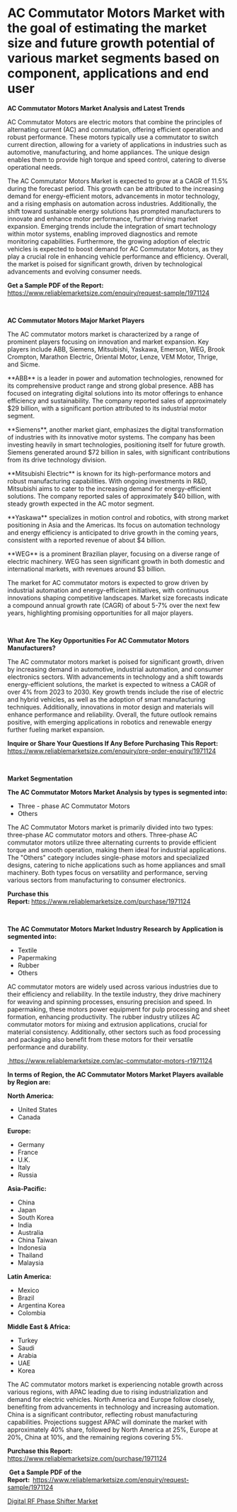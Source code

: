 <p><h1>AC Commutator Motors Market with the goal of estimating the market size and future growth potential of various market segments based on component, applications and end user</h1></p><p><strong>AC Commutator Motors Market Analysis and Latest Trends</strong></p>
<p><p>AC Commutator Motors are electric motors that combine the principles of alternating current (AC) and commutation, offering efficient operation and robust performance. These motors typically use a commutator to switch current direction, allowing for a variety of applications in industries such as automotive, manufacturing, and home appliances. The unique design enables them to provide high torque and speed control, catering to diverse operational needs.</p><p>The AC Commutator Motors Market is expected to grow at a CAGR of 11.5% during the forecast period. This growth can be attributed to the increasing demand for energy-efficient motors, advancements in motor technology, and a rising emphasis on automation across industries. Additionally, the shift toward sustainable energy solutions has prompted manufacturers to innovate and enhance motor performance, further driving market expansion. Emerging trends include the integration of smart technology within motor systems, enabling improved diagnostics and remote monitoring capabilities. Furthermore, the growing adoption of electric vehicles is expected to boost demand for AC Commutator Motors, as they play a crucial role in enhancing vehicle performance and efficiency. Overall, the market is poised for significant growth, driven by technological advancements and evolving consumer needs.</p></p>
<p><strong>Get a Sample PDF of the Report:&nbsp;</strong> <a href="https://www.reliablemarketsize.com/enquiry/request-sample/1971124?utm_campaign=1789&utm_medium=2&utm_source=Github&utm_content=ia&utm_term=11022025&utm_id=ac-commutator-motors">https://www.reliablemarketsize.com/enquiry/request-sample/1971124</a></p>
<p>&nbsp;</p>
<p><strong>AC Commutator Motors Major Market Players</strong></p>
<p><p>The AC commutator motors market is characterized by a range of prominent players focusing on innovation and market expansion. Key players include ABB, Siemens, Mitsubishi, Yaskawa, Emerson, WEG, Brook Crompton, Marathon Electric, Oriental Motor, Lenze, VEM Motor, Thrige, and Sicme.</p><p>**ABB** is a leader in power and automation technologies, renowned for its comprehensive product range and strong global presence. ABB has focused on integrating digital solutions into its motor offerings to enhance efficiency and sustainability. The company reported sales of approximately $29 billion, with a significant portion attributed to its industrial motor segment.</p><p>**Siemens**, another market giant, emphasizes the digital transformation of industries with its innovative motor systems. The company has been investing heavily in smart technologies, positioning itself for future growth. Siemens generated around $72 billion in sales, with significant contributions from its drive technology division.</p><p>**Mitsubishi Electric** is known for its high-performance motors and robust manufacturing capabilities. With ongoing investments in R&D, Mitsubishi aims to cater to the increasing demand for energy-efficient solutions. The company reported sales of approximately $40 billion, with steady growth expected in the AC motor segment.</p><p>**Yaskawa** specializes in motion control and robotics, with strong market positioning in Asia and the Americas. Its focus on automation technology and energy efficiency is anticipated to drive growth in the coming years, consistent with a reported revenue of about $4 billion.</p><p>**WEG** is a prominent Brazilian player, focusing on a diverse range of electric machinery. WEG has seen significant growth in both domestic and international markets, with revenues around $3 billion.</p><p>The market for AC commutator motors is expected to grow driven by industrial automation and energy-efficient initiatives, with continuous innovations shaping competitive landscapes. Market size forecasts indicate a compound annual growth rate (CAGR) of about 5-7% over the next few years, highlighting promising opportunities for all major players.</p></p>
<p>&nbsp;</p>
<p><strong>What Are The Key Opportunities For AC Commutator Motors Manufacturers?</strong></p>
<p><p>The AC commutator motors market is poised for significant growth, driven by increasing demand in automotive, industrial automation, and consumer electronics sectors. With advancements in technology and a shift towards energy-efficient solutions, the market is expected to witness a CAGR of over 4% from 2023 to 2030. Key growth trends include the rise of electric and hybrid vehicles, as well as the adoption of smart manufacturing techniques. Additionally, innovations in motor design and materials will enhance performance and reliability. Overall, the future outlook remains positive, with emerging applications in robotics and renewable energy further fueling market expansion.</p></p>
<p><strong>Inquire or Share Your Questions If Any Before Purchasing This Report:</strong> <a href="https://www.reliablemarketsize.com/enquiry/pre-order-enquiry/1971124?utm_campaign=1789&utm_medium=2&utm_source=Github&utm_content=ia&utm_term=11022025&utm_id=ac-commutator-motors">https://www.reliablemarketsize.com/enquiry/pre-order-enquiry/1971124</a></p>
<p>&nbsp;</p>
<p><strong>Market Segmentation</strong></p>
<p><strong>The AC Commutator Motors Market Analysis by types is segmented into:</strong></p>
<p><ul><li>Three - phase AC Commutator Motors</li><li>Others</li></ul></p>
<p><p>The AC Commutator Motors market is primarily divided into two types: three-phase AC commutator motors and others. Three-phase AC commutator motors utilize three alternating currents to provide efficient torque and smooth operation, making them ideal for industrial applications. The "Others" category includes single-phase motors and specialized designs, catering to niche applications such as home appliances and small machinery. Both types focus on versatility and performance, serving various sectors from manufacturing to consumer electronics.</p></p>
<p><strong>Purchase this Report:&nbsp;</strong><a href="https://www.reliablemarketsize.com/purchase/1971124?utm_campaign=1789&utm_medium=2&utm_source=Github&utm_content=ia&utm_term=11022025&utm_id=ac-commutator-motors">https://www.reliablemarketsize.com/purchase/1971124</a></p>
<p>&nbsp;</p>
<p><strong>The AC Commutator Motors Market Industry Research by Application is segmented into:</strong></p>
<p><ul><li>Textile</li><li>Papermaking</li><li>Rubber</li><li>Others</li></ul></p>
<p><p>AC commutator motors are widely used across various industries due to their efficiency and reliability. In the textile industry, they drive machinery for weaving and spinning processes, ensuring precision and speed. In papermaking, these motors power equipment for pulp processing and sheet formation, enhancing productivity. The rubber industry utilizes AC commutator motors for mixing and extrusion applications, crucial for material consistency. Additionally, other sectors such as food processing and packaging also benefit from these motors for their versatile performance and durability.</p></p>
<p><a href="https://www.reliablemarketsize.com/ac-commutator-motors-r1971124?utm_campaign=1789&utm_medium=2&utm_source=Github&utm_content=ia&utm_term=11022025&utm_id=ac-commutator-motors">&nbsp;https://www.reliablemarketsize.com/ac-commutator-motors-r1971124</a></p>
<p><strong>In terms of Region, the AC Commutator Motors Market Players available by Region are:</strong></p>
<p>
    <p> <strong> North America: </strong>
        <ul>
            <li>United States</li>
            <li>Canada</li>
        </ul>
        </p> 
    <p> <strong> Europe: </strong>
        <ul>
            <li>Germany</li>
            <li>France</li>
            <li>U.K.</li>
            <li>Italy</li>
            <li>Russia</li>
        </ul>
        </p> 
    <p> <strong> Asia-Pacific: </strong>
        <ul>
            <li>China</li>
            <li>Japan</li>
            <li>South Korea</li>
            <li>India</li>
            <li>Australia</li>
            <li>China Taiwan</li>
            <li>Indonesia</li>
            <li>Thailand</li>
            <li>Malaysia</li>
        </ul>
        </p> 
    <p> <strong> Latin America: </strong>
        <ul>
            <li>Mexico</li>
            <li>Brazil</li>
            <li>Argentina Korea</li>
            <li>Colombia</li>
        </ul>
        </p> 
    <p> <strong> Middle East & Africa: </strong>
        <ul>
            <li>Turkey</li>
            <li>Saudi</li>
            <li>Arabia</li>
            <li>UAE</li>
            <li>Korea</li>
        </ul>
    </p>
    </p>
<p><p>The AC commutator motors market is experiencing notable growth across various regions, with APAC leading due to rising industrialization and demand for electric vehicles. North America and Europe follow closely, benefiting from advancements in technology and increasing automation. China is a significant contributor, reflecting robust manufacturing capabilities. Projections suggest APAC will dominate the market with approximately 40% share, followed by North America at 25%, Europe at 20%, China at 10%, and the remaining regions covering 5%.</p></p>
<p><strong>Purchase this Report: </strong><a href="https://www.reliablemarketsize.com/purchase/1971124?utm_campaign=1789&utm_medium=2&utm_source=Github&utm_content=ia&utm_term=11022025&utm_id=ac-commutator-motors">https://www.reliablemarketsize.com/purchase/1971124</a></p>
<p>&nbsp;<strong>Get a Sample PDF of the Report:&nbsp;&nbsp;</strong><a href="https://www.reliablemarketsize.com/enquiry/request-sample/1971124?utm_campaign=1789&utm_medium=2&utm_source=Github&utm_content=ia&utm_term=11022025&utm_id=ac-commutator-motors">https://www.reliablemarketsize.com/enquiry/request-sample/1971124</a></p>
<p><strong></strong></p>
<p><p><a href="https://github.com/XavierTyler76/Market-Research-Report-List-1/blob/main/digital-rf-phase-shifter-market.md?utm_campaign=1789&utm_medium=2&utm_source=Github&utm_content=ia&utm_term=11022025&utm_id=ac-commutator-motors">Digital RF Phase Shifter Market</a></p></p>